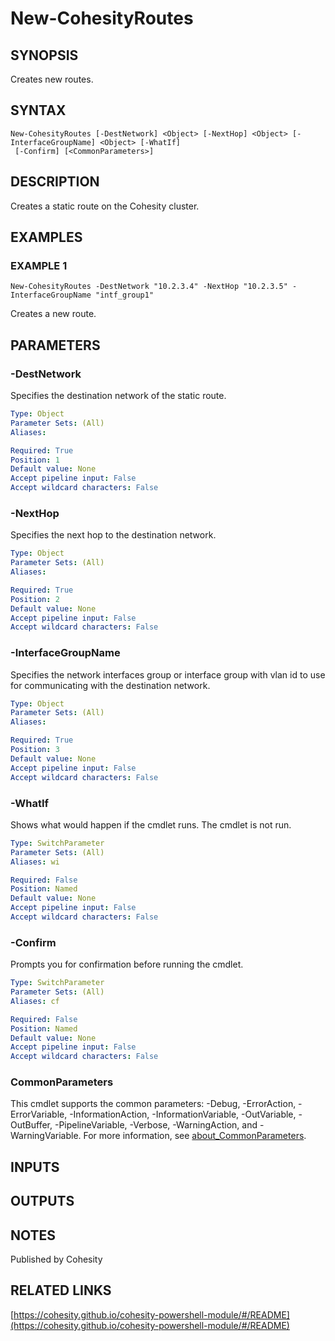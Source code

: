 # New-CohesityRoutes

## SYNOPSIS
Creates new routes.

## SYNTAX

```
New-CohesityRoutes [-DestNetwork] <Object> [-NextHop] <Object> [-InterfaceGroupName] <Object> [-WhatIf]
 [-Confirm] [<CommonParameters>]
```

## DESCRIPTION
Creates a static route on the Cohesity cluster.

## EXAMPLES

### EXAMPLE 1
```
New-CohesityRoutes -DestNetwork "10.2.3.4" -NextHop "10.2.3.5" -InterfaceGroupName "intf_group1"
```

Creates a new route.

## PARAMETERS

### -DestNetwork
Specifies the destination network of the static route.

```yaml
Type: Object
Parameter Sets: (All)
Aliases:

Required: True
Position: 1
Default value: None
Accept pipeline input: False
Accept wildcard characters: False
```

### -NextHop
Specifies the next hop to the destination network.

```yaml
Type: Object
Parameter Sets: (All)
Aliases:

Required: True
Position: 2
Default value: None
Accept pipeline input: False
Accept wildcard characters: False
```

### -InterfaceGroupName
Specifies the network interfaces group or interface group with vlan id to use for communicating with the destination network.

```yaml
Type: Object
Parameter Sets: (All)
Aliases:

Required: True
Position: 3
Default value: None
Accept pipeline input: False
Accept wildcard characters: False
```

### -WhatIf
Shows what would happen if the cmdlet runs.
The cmdlet is not run.

```yaml
Type: SwitchParameter
Parameter Sets: (All)
Aliases: wi

Required: False
Position: Named
Default value: None
Accept pipeline input: False
Accept wildcard characters: False
```

### -Confirm
Prompts you for confirmation before running the cmdlet.

```yaml
Type: SwitchParameter
Parameter Sets: (All)
Aliases: cf

Required: False
Position: Named
Default value: None
Accept pipeline input: False
Accept wildcard characters: False
```

### CommonParameters
This cmdlet supports the common parameters: -Debug, -ErrorAction, -ErrorVariable, -InformationAction, -InformationVariable, -OutVariable, -OutBuffer, -PipelineVariable, -Verbose, -WarningAction, and -WarningVariable. For more information, see [about_CommonParameters](http://go.microsoft.com/fwlink/?LinkID=113216).

## INPUTS

## OUTPUTS

## NOTES
Published by Cohesity

## RELATED LINKS

[https://cohesity.github.io/cohesity-powershell-module/#/README](https://cohesity.github.io/cohesity-powershell-module/#/README)

